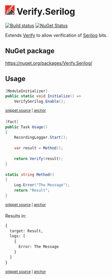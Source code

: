 # <img src="/src/icon.png" height="30px"> Verify.Serilog

[![Build status](https://ci.appveyor.com/api/projects/status/bgvkfjn26l5b4kba?svg=true)](https://ci.appveyor.com/project/SimonCropp/verify-serilog)
[![NuGet Status](https://img.shields.io/nuget/v/Verify.Serilog.svg)](https://www.nuget.org/packages/Verify.Serilog/)

Extends [Verify](https://github.com/VerifyTests/Verify) to allow verification of [Serilog](https://serilog.net/) bits.



## NuGet package

https://nuget.org/packages/Verify.Serilog/


## Usage

<!-- snippet: Enable -->
<a id='snippet-enable'></a>
```cs
[ModuleInitializer]
public static void Initialize() =>
    VerifySerilog.Enable();
```
<sup><a href='/src/Tests/ModuleInitializer.cs#L3-L9' title='Snippet source file'>snippet source</a> | <a href='#snippet-enable' title='Start of snippet'>anchor</a></sup>
<!-- endSnippet -->

<!-- snippet: Usage -->
<a id='snippet-usage'></a>
```cs
[Fact]
public Task Usage()
{
    RecordingLogger.Start();

    var result = Method();

    return Verify(result);
}

static string Method()
{
    Log.Error("The Message");
    return "Result";
}
```
<sup><a href='/src/Tests/Tests.cs#L8-L26' title='Snippet source file'>snippet source</a> | <a href='#snippet-usage' title='Start of snippet'>anchor</a></sup>
<!-- endSnippet -->

Results in:

<!-- snippet: Tests.Usage.verified.txt -->
<a id='snippet-Tests.Usage.verified.txt'></a>
```txt
{
  target: Result,
  logs: [
    {
      Error: The Message
    }
  ]
}
```
<sup><a href='/src/Tests/Tests.Usage.verified.txt#L1-L8' title='Snippet source file'>snippet source</a> | <a href='#snippet-Tests.Usage.verified.txt' title='Start of snippet'>anchor</a></sup>
<!-- endSnippet -->
